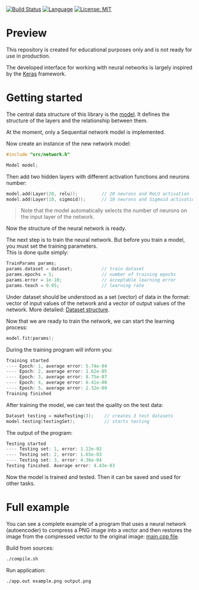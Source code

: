 [![Build Status](https://travis-ci.com/rugleb/neural-network.svg?branch=master)](https://travis-ci.com/rugleb/neural-network)
[![Language](https://img.shields.io/badge/Lang-C++11-green.svg)]()
[![License: MIT](https://img.shields.io/badge/License-MIT-yellow.svg)](https://opensource.org/licenses/MIT)

# Preview

This repository is created for educational purposes only and is not ready for use in production.

The developed interface for working with neural networks is largely inspired by the [Keras](https://keras.io) framework.

# Getting started

The central data structure of this library is the [model](https://github.com/rugleb/neural-network/blob/8812e1cc41e8854e301d86987b03c69e2ef1cb5d/src/network.h#L108).
It defines the structure of the layers and the relationship between them.

At the moment, only a Sequential network model is implemented.

Now create an instance of the new network model:

```C++
#include "src/network.h"

Model model;
```

Then add two hidden layers with different activation functions and neurons number:

```C++
model.add(Layer(20, relu));         // 20 neurons and ReLU activation
model.add(Layer(10, sigmoid));      // 10 neurons and Sigmoid activation
```

> Note that the model automatically selects the number of neurons on the input layer of the network.

Now the structure of the neural network is ready.

The next step is to train the neural network.
But before you train a model, you must set the training parameters.  
This is done quite simply:

```C++
TrainParams params;
params.dataset = dataset;           // train dataset
params.epochs = 5;                  // number of training epochs
params.error = 1e-10;               // acceptable learning error
params.teach = 0.05;                // learning rate
```

Under dataset should be understood as a set (vector) of data in the format:
vector of input values of the network and a vector of output values of the network. 
More detailed: [Dataset structure](https://github.com/rugleb/neural-network/blob/b5dbe3ab3a37ac44db6a1044407c7903d623bdb0/src/network.h#L92).

Now that we are ready to train the network, we can start the learning process:

```C++
model.fit(params);
```

During the training program will inform you:

```C++
Training started
---- Epoch: 1, average error: 5.74e-04
---- Epoch: 2, average error: 1.62e-05
---- Epoch: 3, average error: 8.75e-07
---- Epoch: 4, average error: 6.41e-08
---- Epoch: 5, average error: 2.32e-09
Training finished
```

After training the model, we can test the quality on the test data:

```C++
Dataset testing = makeTesting(3);    // creates 3 test datasets
model.testing(testingSet);           // starts testing
```

The output of the program:

```C++
Testing started
---- Testing set: 1, error: 1.12e-02
---- Testing set: 2, error: 1.65e-03
---- Testing set: 3, error: 4.36e-04
Testing finished. Average error: 4.43e-03
```

Now the model is trained and tested.
Then it can be saved and used for other tasks.

# Full example

You can see a complete example of a program that uses a neural network (autoencoder) to compress a PNG image
into a vector and then restores the image from the compressed vector to the original image: [main.cpp file](https://github.com/rugleb/neural-network/blob/master/main.cpp).

Build from sources:

```bash
./compile.sh
```

Run application:
```bash
./app.out example.png output.png
```

